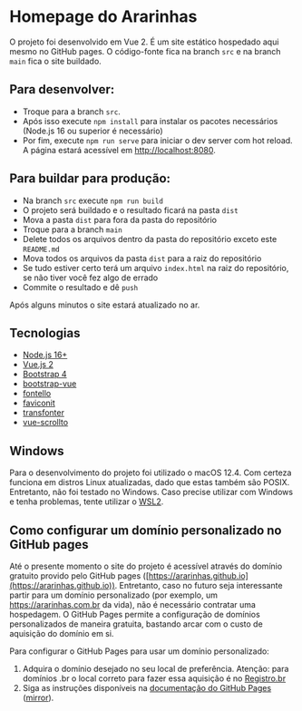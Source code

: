# Homepage do Ararinhas

O projeto foi desenvolvido em Vue 2. É um site estático hospedado aqui mesmo no GitHub pages. O código-fonte fica na branch `src` e na branch `main` fica o site buildado.


## Para desenvolver:

- Troque para a branch `src`.
- Após isso execute `npm install` para instalar os pacotes necessários (Node.js 16 ou superior é  necessário)
- Por fim, execute `npm run serve` para iniciar o dev server com hot reload. A página estará acessível
em [http://localhost:8080](http://localhost:8080).


## Para buildar para produção:

- Na branch `src` execute `npm run build`
- O projeto será buildado e o resultado ficará na pasta `dist`
- Mova a pasta `dist` para fora da pasta do repositório
- Troque para a branch `main`
- Delete todos os arquivos dentro da pasta do repositório exceto este `README.md`
- Mova todos os arquivos da pasta `dist` para a raiz do repositório
- Se tudo estiver certo terá um arquivo `index.html` na raiz do repositório, se não tiver você fez algo de errado
- Commite o resultado e dê `push`

Após alguns minutos o site estará atualizado no ar.


## Tecnologias

- [Node.js 16+](https://nodejs.org/)
- [Vue.js 2](https://v2.vuejs.org/)
- [Bootstrap 4](https://getbootstrap.com/docs/4.6/)
- [bootstrap-vue](https://bootstrap-vue.org/)
- [fontello](https://fontello.com/)
- [faviconit](http://faviconit.com/)
- [transfonter](https://transfonter.org/)
- [vue-scrollto](https://www.npmjs.com/package/vue-scrollto)


## Windows

Para o desenvolvimento do projeto foi utilizado o macOS 12.4. Com certeza funciona em distros Linux atualizadas, dado que estas também são POSIX. Entretanto, não foi testado no Windows. Caso precise utilizar com Windows e tenha problemas, tente utilizar o [WSL2](https://docs.microsoft.com/en-us/windows/wsl/install).


## Como configurar um domínio personalizado no GitHub pages

Até o presente momento o site do projeto é acessível através do domínio gratuito provido pelo GitHub pages ([https://ararinhas.github.io](https://ararinhas.github.io)). Entretanto, caso no futuro seja interessante partir para um domínio personalizado (por exemplo, um https://ararinhas.com.br da vida), não é necessário contratar uma hospedagem. O GitHub Pages permite a configuração de domínios personalizados de maneira gratuita, bastando arcar com o custo de aquisição do domínio em si.

Para configurar o GitHub Pages para usar um domínio personalizado:

1. Adquira o domínio desejado no seu local de preferência. Atenção: para domínios .br o local correto para fazer essa aquisição é no [Registro.br](https:/registro.br)
2. Siga as instruções disponíveis na [documentação do GitHub Pages](https://docs.github.com/en/pages/configuring-a-custom-domain-for-your-github-pages-site) ([mirror](https://web.archive.org/web/20220622132034/https://docs.github.com/en/pages/configuring-a-custom-domain-for-your-github-pages-site)).